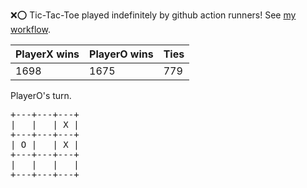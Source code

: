 :x::o: Tic-Tac-Toe played indefinitely by github action runners! See [my workflow](.github/workflows/play.yaml).

|PlayerX wins|PlayerO wins|Ties|
|-|-|-|
|1698|1675|779|

PlayerO's turn.

<pre>
+---+---+---+
|   |   | X |
+---+---+---+
| O |   | X |
+---+---+---+
|   |   |   |
+---+---+---+
</pre>